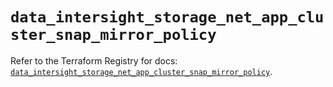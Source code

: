 # `data_intersight_storage_net_app_cluster_snap_mirror_policy`

Refer to the Terraform Registry for docs: [`data_intersight_storage_net_app_cluster_snap_mirror_policy`](https://registry.terraform.io/providers/ciscodevnet/intersight/1.0.71/docs/data-sources/storage_net_app_cluster_snap_mirror_policy).
